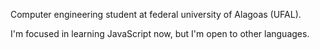 Computer engineering student at federal university of Alagoas (UFAL).

I'm focused in learning JavaScript now, but I'm open to other languages.
